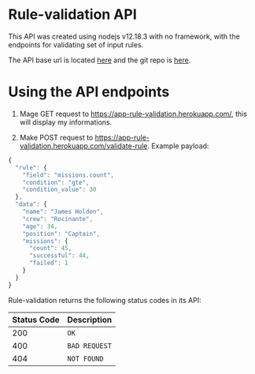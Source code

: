 # Rule-validation API

This API was created using nodejs v12.18.3 with no framework, with the endpoints for validating set of input rules.

The API base url is located [here](https://app-rule-validation.herokuapp.com/) and the git repo is [here](https://github.com/apetugideon/rule-validation.git).


# Using the API endpoints

1. Mage GET request to https://app-rule-validation.herokuapp.com/, this will display my informations.

2. Make POST request to https://app-rule-validation.herokuapp.com/validate-rule. Example payload:
   
```javascript
{
  "rule": {
    "field": "missions.count",
    "condition": "gte",
    "condition_value": 30
  },
  "data": {
    "name": "James Holden",
    "crew": "Rocinante",
    "age": 34,
    "position": "Captain",
    "missions": {
      "count": 45,
      "successful": 44,
      "failed": 1
    }
  }
}
```

Rule-validation returns the following status codes in its API:

| Status Code | Description |
| :--- | :--- |
| 200 | `OK` |
| 400 | `BAD REQUEST` |
| 404 | `NOT FOUND` |
